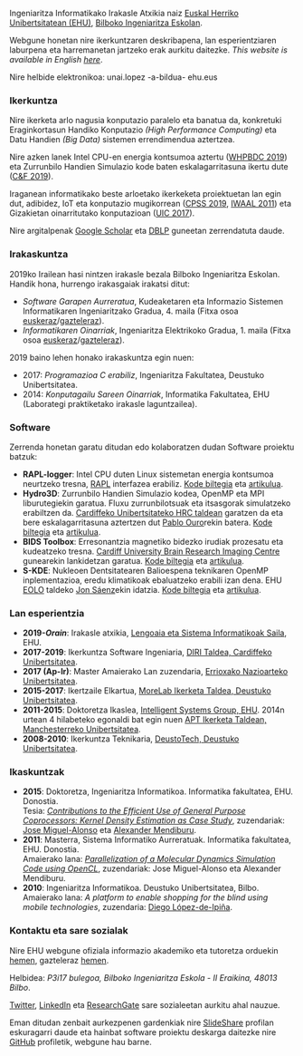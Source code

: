 Ingeniaritza Informatikako Irakasle Atxikia naiz [Euskal Herriko Unibertsitatean (EHU)](https://www.ehu.eus/eu), [Bilboko Ingeniaritza Eskolan](https://www.ehu.eus/eu/web/ingeniaritza-bilbo).

Webgune honetan nire ikerkuntzaren deskribapena, lan esperientziaren laburpena eta harremanetan jartzeko erak aurkitu daitezke. _This website is available in English [here](https://ulopeznovoa.github.io/)_.

Nire helbide elektronikoa: unai.lopez -a-bildua- ehu.eus

### Ikerkuntza

Nire ikerketa arlo nagusia konputazio paralelo eta banatua da, konkretuki Eraginkortasun Handiko Konputazio _(High Performance Computing)_ eta Datu Handien _(Big Data)_ sistemen errendimendua aztertzea.

Nire azken lanek Intel CPU-en energia kontsumoa aztertu ([WHPBDC 2019](https://ieeexplore.ieee.org/abstract/document/9060093/)) eta Zurrunbilo Handien Simulazio kode baten eskalagarritasuna ikertu dute ([C&F 2019](https://www.sciencedirect.com/science/article/pii/S0045793018307424)).

Iraganean informatikako beste arloetako ikerkeketa proiektuetan lan egin dut, adibidez, IoT eta konputazio mugikorrean ([CPSS 2019](http://ceur-ws.org/Vol-2530/paper7.pdf), [IWAAL 2011](https://link.springer.com/chapter/10.1007/978-3-642-21303-8_5)) eta Gizakietan oinarritutako konputazioan ([UIC 2017](https://ieeexplore.ieee.org/abstract/document/8397542/)).

Nire argitalpenak [Google Scholar](https://scholar.google.es/citations?user=Z8HTo5MAAAAJ) eta [DBLP](https://dblp.org/pers/l/Lopez=Novoa:Unai.html) guneetan zerrendatuta daude.

### Irakaskuntza

2019ko Irailean hasi nintzen irakasle bezala Bilboko Ingeniaritza Eskolan. Handik hona, hurrengo irakasgaiak irakatsi ditut:

- _Software Garapen Aurreratua_, Kudeaketaren eta Informazio Sistemen Informatikaren Ingeniaritzako Gradua, 4. maila (Fitxa osoa [euskeraz](https://www.ehu.eus/eu/kudeaketaren-eta-informazio-sistemen-informatikaren-ingeniaritzako-gradua-bizkaia/kreditu-eta-irakasgaiak-ikasturteka?p_redirect=consultaAsignatura&p_cod_proceso=egr&p_anyo_acad=20190&p_ciclo=X&p_curso=4&p_cod_asignatura=27712)/[gazteleraz](https://www.ehu.eus/es/grado-ingenieria-informatica-de-gestion-y-sistemas-de-informacion-bizkaia/creditos-y-asignaturas-por-curso?p_redirect=consultaAsignatura&p_cod_proceso=egr&p_anyo_acad=20190&p_ciclo=X&p_curso=4&p_cod_asignatura=27712)).
- _Informatikaren Oinarriak_, Ingeniaritza Elektrikoko Gradua, 1. maila (Fitxa osoa [euskeraz](https://www.ehu.eus/eu/ingeniaritza-elektrikoko-gradua-bizkaia/kreditu-eta-irakasgaiak-ikasturteka?p_redirect=consultaAsignatura&p_cod_proceso=egr&p_anyo_acad=20190&p_ciclo=X&p_curso=1&p_cod_asignatura=27679)/[gazteleraz](https://www.ehu.eus/es/grado-ingenieria-electrica-bizkaia/creditos-y-asignaturas-por-curso?p_redirect=consultaAsignatura&p_cod_proceso=egr&p_anyo_acad=20190&p_ciclo=X&p_curso=1&p_cod_asignatura=27679)).

2019 baino lehen honako irakaskuntza egin nuen:

- 2017: _Programazioa C erabiliz_, Ingeniaritza Fakultatea, Deustuko Unibertsitatea. 
- 2014: _Konputagailu Sareen Oinarriak_, Informatika Fakultatea, EHU (Laborategi praktiketako irakasle laguntzailea).

### Software

Zerrenda honetan garatu ditudan edo kolaboratzen dudan Software proiektu batzuk:

- **RAPL-logger**: Intel CPU duten Linux sistemetan energia kontsumoa neurtzeko tresna, [RAPL](https://ieeexplore.ieee.org/abstract/document/5599016) interfazea erabiliz. [Kode biltegia](https://github.com/ulopeznovoa/RAPL-logger) eta [artikulua](https://ieeexplore.ieee.org/abstract/document/9060093/).
- **Hydro3D**: Zurrunbilo Handien Simulazio kodea, OpenMP eta MPI liburutegiekin garatua. Fluxu zurrunbilotsuak eta itsasgorak simulatzeko erabiltzen da. [Cardiffeko Unibertsitateko HRC taldean](https://www.cardiff.ac.uk/research/explore/research-units/hydro-environmental-research-centre) garatzen da eta bere eskalagarritasuna aztertzen dut [Pablo Ouro](https://www.cardiff.ac.uk/people/view/507914-ouro-barba-pablo)rekin batera. [Kode biltegia](https://github.com/OuroPablo/Hydro3D) eta [artikulua](https://www.sciencedirect.com/science/article/pii/S0045793018307424).
- **BIDS Toolbox**: Erresonantzia magnetiko bidezko irudiak prozesatu eta kudeatzeko tresna. [Cardiff University Brain Research Imaging Centre](https://www.cardiff.ac.uk/cardiff-university-brain-research-imaging-centre) gunearekin lankidetzan garatua. [Kode biltegia](https://github.com/cardiff-brain-research-imaging-centre/bids-toolbox) eta [artikulua](https://ieeexplore.ieee.org/document/9060259).
- **S-KDE**: Nukleoen Dentsitatearen Balioespena teknikaren OpenMP inplementazioa, eredu klimatikoak ebaluatzeko erabili izan dena. EHU [EOLO](http://www.ehu.eus/eolo/) taldeko [Jon Sáenz](http://www.ehu.eus/eolo/jsaenz.html)ekin idatzia. [Kode biltegia](https://github.com/ulopeznovoa/kde_openmp) eta [artikulua](https://journals.sagepub.com/doi/abs/10.1177/1094342015576813).

### Lan esperientzia

- **2019-**___Orain___: Irakasle atxikia, [Lengoaia eta Sistema Informatikoak Saila](https://www.ehu.eus/eu/web/lsi/), EHU.
- **2017-2019**: Ikerkuntza Software Ingeniaria, [DIRI Taldea, Cardiffeko Unibertsitatea](https://www.cardiff.ac.uk/data-innovation-research-institute).
- **2017 (Ap-Ir)**: Master Amaierako Lan zuzendaria, [Errioxako Nazioarteko Unibertsitatea](https://unir.net/).
- **2015-2017**: Ikertzaile Elkartua, [MoreLab Ikerketa Taldea, Deustuko Unibertsitatea](https://morelab.deusto.es/).
- **2011-2015**: Doktoretza Ikaslea, [Intelligent Systems Group, EHU](http://www.sc.ehu.es/ccwbayes/). 2014n urtean 4 hilabeteko egonaldi bat egin nuen [APT Ikerketa Taldean, Manchesterreko Unibertsitatea](http://apt.cs.manchester.ac.uk/).
- **2008-2010**: Ikerkuntza Teknikaria, [DeustoTech, Deustuko Unibertsitatea](https://deustotech.deusto.es/).

### Ikaskuntzak

- **2015**: Doktoretza, Ingeniaritza Informatikoa. Informatika fakultatea, EHU. Donostia.  
Tesia: [_Contributions to the Efficient Use of General Purpose Coprocessors: Kernel Density Estimation as Case Study_](https://github.com/isg-ehu/PhD-Dissertations/raw/master/2015_phd_unai_lopez-nova.pdf), zuzendariak: [Jose Miguel-Alonso](http://www.sc.ehu.es/acwmialj/) eta [Alexander Mendiburu](http://www.sc.ehu.es/ccwbayes/members/amendiburu/alex.html).
- **2011**: Masterra, Sistema Informatiko Aurreratuak. Informatika fakultatea, EHU. Donostia.  
Amaierako lana: [_Parallelization of a Molecular Dynamics Simulation Code using OpenCL_](http://www.ehu.es/sgi/ARCHIVOS/MSIA_UnaiLopez.pdf), zuzendariak: Jose Miguel-Alonso eta Alexander Mendiburu.
- **2010**: Ingeniaritza Informatikoa. Deustuko Unibertsitatea, Bilbo.  
Amaierako lana: _A platform to enable shopping for the blind using mobile technologies_, zuzendaria: [Diego López-de-Ipiña](http://paginaspersonales.deusto.es/dipina/).

### Kontaktu eta sare sozialak

Nire EHU webgune ofiziala informazio akademiko eta tutoretza orduekin [hemen](https://www.ehu.eus/eu/kudeaketaren-eta-informazio-sistemen-informatikaren-ingeniaritzako-gradua-bizkaia/irakasleak?p_redirect=consultaTutorias&p_anyo_acad=20190&p_idp=458123), gazteleraz [hemen](https://www.ehu.eus/es/grado-ingenieria-informatica-de-gestion-y-sistemas-de-informacion-bizkaia/profesorado?p_redirect=consultaTutorias&p_anyo_acad=20190&p_idp=458123).

Helbidea: _P3i17 bulegoa, Bilboko Ingeniaritza Eskola - II Eraikina, 48013 Bilbo_.

[Twitter](https://twitter.com/ulopeznovoa), [LinkedIn](https://www.linkedin.com/in/unailopez) eta [ResearchGate](https://www.researchgate.net/profile/Unai_Lopez-Novoa) sare sozialeetan aurkitu ahal nauzue.

Eman ditudan zenbait aurkezpenen gardenkiak nire [SlideShare](https://www.slideshare.net/unlopez) profilan eskuragarri daude eta hainbat software proiektu deskarga daitezke nire [GitHub](https://github.com/ulopeznovoa) profiletik, webgune hau barne.
